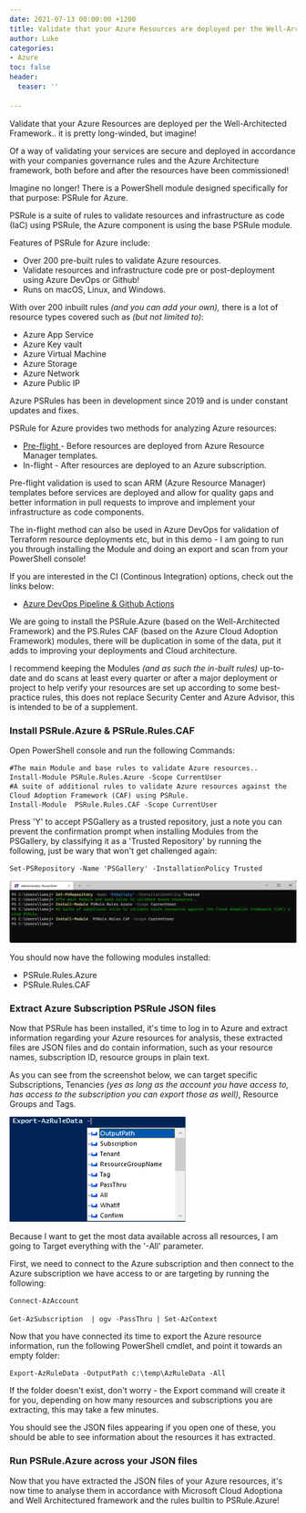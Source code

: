```yaml
---
date: 2021-07-13 00:00:00 +1200
title: Validate that your Azure Resources are deployed per the Well-Architected Framework
author: Luke
categories:
- Azure
toc: false
header:
  teaser: ''

---
```

Validate that your Azure Resources are deployed per the Well-Architected Framework.. it is pretty long-winded, but imagine!

Of a way of validating your services are secure and deployed in accordance with your companies governance rules and the Azure Architecture framework, both before and after the resources have been commissioned!

Imagine no longer! There is a PowerShell module designed specifically for that purpose: PSRule for Azure.

PSRule is a suite of rules to validate resources and infrastructure as code (IaC) using PSRule, the Azure component is using the base PSRule module.

Features of PSRule for Azure include:

* Over 200 pre-built rules to validate Azure resources.
* Validate resources and infrastructure code pre or post-deployment using Azure DevOps or Github!
* Runs on macOS, Linux, and Windows.

With over 200 inbuilt rules _(and you can add your own),_ there is a lot of resource types covered such as _(but not limited to)_:

* Azure App Service
* Azure Key vault
* Azure Virtual Machine
* Azure Storage
* Azure Network
* Azure Public IP

Azure PSRules has been in development since 2019 and is under constant updates and fixes.

PSRule for Azure provides two methods for analyzing Azure resources:

* [Pre-flight ]()- Before resources are deployed from Azure Resource Manager templates.
* In-flight - After resources are deployed to an Azure subscription.

Pre-flight validation is used to scan ARM (Azure Resource Manager) templates before services are deployed and allow for quality gaps and better information in pull requests to improve and implement your infrastructure as code components.

The in-flight method can also be used in Azure DevOps for validation of Terraform resource deployments etc, but in this demo - I am going to run you through installing the Module and doing an export and scan from your PowerShell console!

If you are interested in the CI (Continous Integration) options, check out the links below:

* [Azure DevOps Pipeline & Github Actions](https://microsoft.github.io/PSRule/ "PSRule")

We are going to install the PSRule.Azure (based on the Well-Architected Framework) and the PS.Rules CAF (based on the Azure Cloud Adoption Framework) modules, there will be duplication in some of the data, put it adds to improving your deployments and Cloud architecture.

I recommend keeping the Modules _(and as such the in-built rules)_ up-to-date and do scans at least every quarter or after a major deployment or project to help verify your resources are set up according to some best-practice rules, this does not replace Security Center and Azure Advisor, this is intended to be of a supplement.

### Install PSRule.Azure & PSRule.Rules.CAF

Open PowerShell console and run the following Commands:

    #The main Module and base rules to validate Azure resources..
    Install-Module PSRule.Rules.Azure -Scope CurrentUser
    #A suite of additional rules to validate Azure resources against the Cloud Adoption Framework (CAF) using PSRule.
    Install-Module  PSRule.Rules.CAF -Scope CurrentUser

Press 'Y' to accept PSGallery as a trusted repository, just a note you can prevent the confirmation prompt when installing Modules from the PSGallery, by classifying it as a 'Trusted Repository' by running the following, just be wary that won't get challenged again:

    Set-PSRepository -Name 'PSGallery' -InstallationPolicy Trusted

![](/uploads/windowsterminal_install_psrules-azure.png)

You should now have the following modules installed:

* PSRule.Rules.Azure
* PSRule.Rules.CAF

### Extract Azure Subscription PSRule JSON files

Now that PSRule has been installed, it's time to log in to Azure and extract information regarding your Azure resources for analysis, these extracted files are JSON files and do contain information, such as your resource names, subscription ID, resource groups in plain text.

As you can see from the screenshot below, we can target specific Subscriptions, Tenancies _(yes as long as the account you have access to, has access to the subscription you can export those as well)_, Resource Groups and Tags.

![](/uploads/powershellise_exportazruledata.png)

Because I want to get the most data available across all resources, I am going to Target everything with the '-All' parameter. 

First, we need to connect to the Azure subscription and then connect to the Azure subscription we have access to or are targeting by running the following:

    Connect-AzAccount

    Get-AzSubscription  | ogv -PassThru | Set-AzContext

Now that you have connected its time to export the Azure resource information, run the following PowerShell cmdlet, and point it towards an empty folder:

    Export-AzRuleData -OutputPath c:\temp\AzRuleData -All

If the folder doesn't exist, don't worry - the Export command will create it for you, depending on how many resources and subscriptions you are extracting, this may take a few minutes. 

You should see the JSON files appearing if you open one of these, you should be able to see information about the resources it has extracted.

### Run PSRule.Azure across your JSON files

Now that you have extracted the JSON files of your Azure resources, it's now time to analyse them in accordance with Microsoft Cloud Adoptiona and Well Architectured framework and the rules builtin to PSRule.Azure!